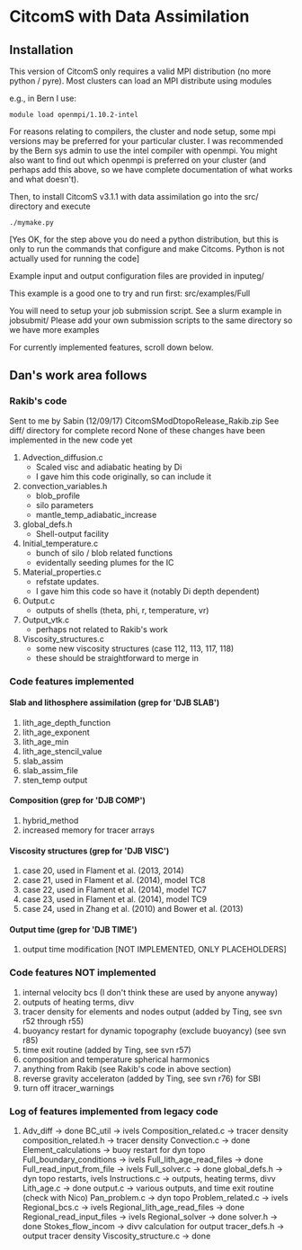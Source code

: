 # CitcomS with Data Assimilation

## Installation

This version of CitcomS only requires a valid MPI distribution (no more python / pyre).  Most clusters can load an MPI distribute using modules

e.g., in Bern I use:

```module load openmpi/1.10.2-intel```

For reasons relating to compilers, the cluster and node setup, some mpi versions may be preferred for your particular cluster.  I was recommended by the Bern sys admin to use the intel compiler with openmpi.  You might also want to find out which openmpi is preferred on your cluster (and perhaps add this above, so we have complete documentation of what works and what doesn't).

Then, to install CitcomS v3.1.1 with data assimilation go into the src/ directory and execute

```./mymake.py```

[Yes OK, for the step above you do need a python distribution, but this is only to run the commands that configure and make Citcoms.  Python is not actually used for running the code]

Example input and output configuration files are provided in inputeg/

This example is a good one to try and run first: src/examples/Full

You will need to setup your job submission script.  See a slurm example in jobsubmit/  Please add your own submission scripts to the same directory so we have more examples

For currently implemented features, scroll down below.

## Dan's work area follows

### Rakib's code

Sent to me by Sabin (12/09/17) CitcomSModDtopoRelease\_Rakib.zip
See diff/ directory for complete record
None of these changes have been implemented in the new code yet

1. Advection\_diffusion.c
   - Scaled visc and adiabatic heating by Di
   - I gave him this code originally, so can include it
2. convection\_variables.h
   - blob\_profile
   * silo parameters
   * mantle\_temp\_adiabatic\_increase
3. global\_defs.h
   * Shell-output facility
4. Initial\_temperature.c
   * bunch of silo / blob related functions  
   * evidentally seeding plumes for the IC
5. Material\_properties.c
   * refstate updates.
   * I gave him this code so have it (notably Di depth dependent)
6. Output.c
   * outputs of shells (theta, phi, r, temperature, vr)
7. Output\_vtk.c
   * perhaps not related to Rakib's work
8. Viscosity\_structures.c
   * some new viscosity structures (case 112, 113, 117, 118)  
   * these should be straightforward to merge in

### Code features implemented

#### Slab and lithosphere assimilation (grep for 'DJB SLAB')
1. lith\_age\_depth\_function
2. lith\_age\_exponent
3. lith\_age\_min
4. lith\_age\_stencil\_value
5. slab\_assim
6. slab\_assim\_file
7. sten\_temp output
    
#### Composition (grep for 'DJB COMP')
1. hybrid_method
2. increased memory for tracer arrays

#### Viscosity structures (grep for 'DJB VISC')
1. case 20, used in Flament et al. (2013, 2014)
2. case 21, used in Flament et al. (2014), model TC8
3. case 22, used in Flament et al. (2014), model TC7
4. case 23, used in Flament et al. (2014), model TC9
5. case 24, used in Zhang et al. (2010) and Bower et al. (2013)

#### Output time (grep for 'DJB TIME')
1. output time modification [NOT IMPLEMENTED, ONLY PLACEHOLDERS]

### Code features NOT implemented

1. internal velocity bcs (I don't think these are used by anyone anyway)
2. outputs of heating terms, divv
3. tracer density for elements and nodes output (added by Ting, see svn r52 through r55)
4. buoyancy restart for dynamic topography (exclude buoyancy) (see svn r85)
5. time exit routine (added by Ting, see svn r57)
6. composition and temperature spherical harmonics
7. anything from Rakib (see Rakib's code in above section)
8. reverse gravity acceleraton (added by Ting, see svn r76) for SBI
9. turn off itracer_warnings

### Log of features implemented from legacy code
1. Adv\_diff -> done
BC_util -> ivels
Composition_related.c -> tracer density
composition_related.h -> tracer density
Convection.c -> done
Element_calculations -> buoy restart for dyn topo
Full_boundary_conditions -> ivels
Full_lith_age_read_files -> done
Full_read_input_from_file -> ivels
Full_solver.c -> done
global_defs.h -> dyn topo restarts, ivels
Instructions.c -> outputs, heating terms, divv
Lith_age.c -> done
output.c -> various outputs, and time exit routine (check with Nico)
Pan_problem.c -> dyn topo
Problem_related.c -> ivels
Regional_bcs.c -> ivels
Regional_lith_age_read_files -> done
Regional_read_input_files -> ivels
Regional_solver -> done
solver.h -> done
Stokes_flow_incom -> divv calculation for output
tracer_defs.h -> output tracer density
Viscosity_structure.c -> done
